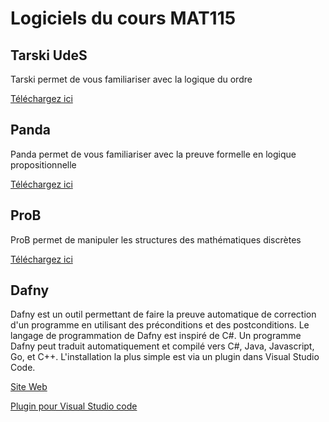 # Logiciels du cours MAT115

## Tarski UdeS

Tarski permet de vous familiariser avec la logique du ordre

[Téléchargez ici](https://www.usherbrooke.ca/informatique/etudiants-actuels/logiciels-services-outils/logiciel-tarskiudes)

## Panda

Panda permet de vous familiariser avec la preuve formelle en logique propositionnelle

[Téléchargez ici](https://www.usherbrooke.ca/informatique/etudiants-actuels/logiciels-services-outils/logiciel-panda)

## ProB

ProB permet de manipuler les structures des mathématiques discrètes

[Téléchargez ici](https://prob.hhu.de/)

## Dafny

Dafny est un outil permettant de faire la preuve automatique de correction d'un programme en utilisant des préconditions et des postconditions. Le langage de programmation de Dafny est inspiré de C#. Un programme Dafny peut traduit automatiquement et compilé vers C#, Java, Javascript, Go, et C++. L'installation la plus simple est via un plugin dans Visual Studio Code.

[Site Web](https://dafny.org/)

[Plugin pour Visual Studio code](https://marketplace.visualstudio.com/items?itemName=dafny-lang.ide-vscode)

